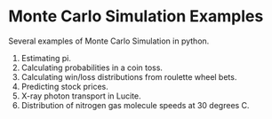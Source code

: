 # Monte Carlo Simulation Examples

Several examples of Monte Carlo Simulation in python.

1.  Estimating pi.
2.  Calculating probabilities in a coin toss.
3.  Calculating win/loss distributions from roulette wheel bets.
4.  Predicting stock prices.
5.  X-ray photon transport in Lucite.
6.  Distribution of nitrogen gas molecule speeds at 30 degrees C.
